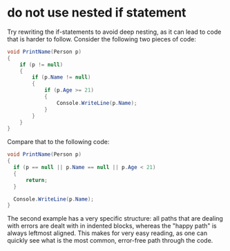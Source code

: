 # do not use nested if statement

Try rewriting the if-statements to avoid deep nesting, as it can lead to code that is harder to follow. Consider the following two pieces of code:

```csharp
void PrintName(Person p)
{
    if (p != null)
    {
        if (p.Name != null)
        {
            if (p.Age >= 21)
            {
                Console.WriteLine(p.Name);
            }
        }
    }
}
```

Compare that to the following code:

```csharp
void PrintName(Person p)
{
  if (p == null || p.Name == null || p.Age < 21)
  {
      return;
  }

  Console.WriteLine(p.Name);
}
```

The second example has a very specific structure: all paths that are dealing with errors are dealt with in indented blocks, whereas the "happy path" is always leftmost aligned. This makes for very easy reading, as one can quickly see what is the most common, error-free path through the code.
